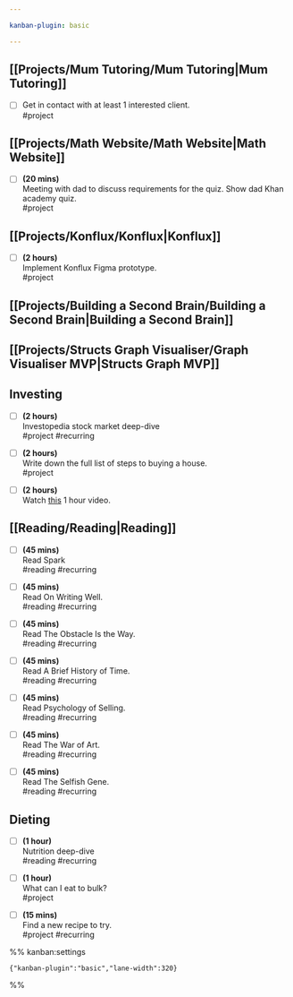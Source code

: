 ```yaml
---

kanban-plugin: basic

---
```


## [[Projects/Mum Tutoring/Mum Tutoring|Mum Tutoring]]

- [ ] Get in contact with at least 1 interested client.<br>#project


## [[Projects/Math Website/Math Website|Math Website]]

- [ ] **(20 mins)** <br>Meeting with dad to discuss requirements for the quiz. Show dad Khan academy quiz.<br>#project


## [[Projects/Konflux/Konflux|Konflux]]

- [ ] **(2 hours)** <br>Implement Konflux Figma prototype.<br>#project


## [[Projects/Building a Second Brain/Building a Second Brain|Building a Second Brain]]



## [[Projects/Structs Graph Visualiser/Graph Visualiser MVP|Structs Graph MVP]]



## Investing

- [ ] **(2 hours)**<br>Investopedia stock market deep-dive<br>#project #recurring
- [ ] **(2 hours)**<br>Write down the full list of steps to buying a house.<br>#project
- [ ] **(2 hours)**<br>Watch [this](https://www.youtube.com/watch?v=cB1c2LB6_hg&ab_channel=CharlieChang) 1 hour video.


## [[Reading/Reading|Reading]]

- [ ] **(45 mins)**<br>Read Spark<br>#reading #recurring
- [ ] **(45 mins)**<br>Read On Writing Well.<br>#reading #recurring
- [ ] **(45 mins)**<br>Read The Obstacle Is the Way.<br>#reading #recurring
- [ ] **(45 mins)**<br>Read A Brief History of Time.<br>#reading #recurring
- [ ] **(45 mins)**<br>Read Psychology of Selling.<br>#reading #recurring
- [ ] **(45 mins)**<br>Read The War of Art.<br>#reading #recurring
- [ ] **(45 mins)**<br>Read The Selfish Gene.<br>#reading #recurring


## Dieting

- [ ] **(1 hour)**<br>Nutrition deep-dive<br>#reading #recurring
- [ ] **(1 hour)**<br>What can I eat to bulk?<br>#project
- [ ] **(15 mins)**<br>Find a new recipe to try.<br>#project #recurring




%% kanban:settings
```
{"kanban-plugin":"basic","lane-width":320}
```
%%
